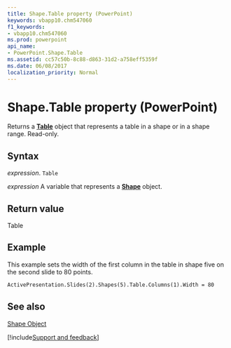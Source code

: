 ```yaml
---
title: Shape.Table property (PowerPoint)
keywords: vbapp10.chm547060
f1_keywords:
- vbapp10.chm547060
ms.prod: powerpoint
api_name:
- PowerPoint.Shape.Table
ms.assetid: cc57c50b-8c88-d863-31d2-a758eff5359f
ms.date: 06/08/2017
localization_priority: Normal
---
```



# Shape.Table property (PowerPoint)

Returns a  **[Table](PowerPoint.Table.md)** object that represents a table in a shape or in a shape range. Read-only.


## Syntax

_expression_. `Table`

_expression_ A variable that represents a **[Shape](PowerPoint.Shape.md)** object.


## Return value

Table


## Example

This example sets the width of the first column in the table in shape five on the second slide to 80 points.


```vb
ActivePresentation.Slides(2).Shapes(5).Table.Columns(1).Width = 80
```


## See also


[Shape Object](PowerPoint.Shape.md)

[!include[Support and feedback](~/includes/feedback-boilerplate.md)]